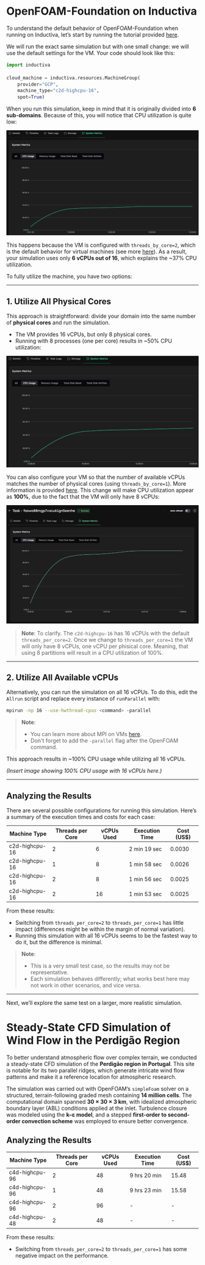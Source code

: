 # OpenFOAM-Foundation on Inductiva

To understand the default behavior of OpenFOAM-Foundation when running on Inductiva, let’s start by running the tutorial provided [here](../quick-start.md).

We will run the exact same simulation but with one small change: we will use the default settings for the VM. Your code should look like this:

```python
import inductiva

cloud_machine = inductiva.resources.MachineGroup(
    provider="GCP",
    machine_type="c2d-highcpu-16",
    spot=True)
```

When you run this simulation, keep in mind that it is originally divided into **6 sub-domains**. Because of this, you will notice that CPU utilization is quite low:

![CPU Usage](../_static/foundation_6_vcpus.png)

This happens because the VM is configured with `threads_by_core=2`, which is the default behavior for virtual machines (see more [here](https://inductiva.ai/guides/how-it-works/machines/hyperthreading)). As a result, your simulation uses only **6 vCPUs out of 16**, which explains the ~37% CPU utilization.

To fully utilize the machine, you have two options:

---

## 1. Utilize All Physical Cores

This approach is straightforward: divide your domain into the same number of **physical cores** and run the simulation.

* The VM provides 16 vCPUs, but only 8 physical cores.
* Running with 8 processes (one per core) results in ~50% CPU utilization:

![CPU Usage](../_static/quick-start/system_metrics_50_2tpc.png)

You can also configure your VM so that the number of available vCPUs matches the number of physical cores (using `threads_by_core=1`). More information is provided [here](https://inductiva.ai/guides/how-it-works/machines/hyperthreading).
This change will make CPU utilization appear as **100%**, due to the fact that the VM will only have 8 vCPUs:

![CPU Usage](../_static/quick-start/system_metrics_100.png)

> **Note**: To clarify. The `c2d-highcpu-16` has 16 vCPUs with the default `threads_per_core=2`. Once we change to `threads_per_core=1` the VM will only have 8 vCPUs, one vCPU per phisical core. Meaning, that using 8 partitions will result in a CPU utilization of 100%.

---

## 2. Utilize All Available vCPUs

Alternatively, you can run the simulation on all 16 vCPUs. To do this, edit the `Allrun` script and replace every instance of `runParallel` with:

```bash
mpirun -np 16 --use-hwthread-cpus <command> -parallel
```

>**Note**:
>
> * You can learn more about MPI on VMs [here](https://inductiva.ai/guides/how-it-works/machines/mpi-on-vms).
> * Don't forget to add the `-parallel` flag after the OpenFOAM command.

This approach results in ~100% CPU usage while utilizing all 16 vCPUs.

*(Insert image showing 100% CPU usage with 16 vCPUs here.)*

---

## Analyzing the Results

There are several possible configurations for running this simulation. Here’s a summary of the execution times and costs for each case:

| Machine Type   | Threads per Core | vCPUs Used | Execution Time | Cost (US$) |
| -------------- | ---------------- | ---------- | -------------- | ---------- |
| c2d-highcpu-16 | 2                | 6          | 2 min 19 sec   | 0.0030     |
| c2d-highcpu-16 | 1                | 8          | 1 min 58 sec   | 0.0026     |
| c2d-highcpu-16 | 2                | 8          | 1 min 56 sec   | 0.0025     |
| c2d-highcpu-16 | 2                | 16         | 1 min 53 sec   | 0.0025     |

From these results:

* Switching from `threads_per_core=2` to `threads_per_core=1` has little impact (differences might be within the margin of normal variation).
* Running this simulation with all 16 vCPUs seems to be the fastest way to do it, but the difference is minimal.

> **Note**:
>
> * This is a very small test case, so the results may not be representative.
> * Each simulation behaves differently; what works best here may not work in other scenarios, and vice versa.

---

Next, we’ll explore the same test on a larger, more realistic simulation.


# Steady-State CFD Simulation of Wind Flow in the Perdigão Region

To better understand atmospheric flow over complex terrain, we conducted a
steady-state CFD simulation of the **Perdigão region in Portugal**. This site
is notable for its two parallel ridges, which generate intricate wind flow
patterns and make it a reference location for atmospheric research.

The simulation was carried out with OpenFOAM’s `simpleFoam` solver on a
structured, terrain-following graded mesh containing **14 million cells**. The
computational domain spanned **30 × 30 × 3 km**, with idealized atmospheric
boundary layer (ABL) conditions applied at the inlet. Turbulence closure was
modeled using the **k–ε model**, and a stepped
**first-order to second-order convection scheme** was employed to ensure better
convergence.

## Analyzing the Results


| Machine Type   | Threads per Core | vCPUs Used | Execution Time | Cost (US$) |
| -------------- | ---------------- | ---------- | -------------- | ---------- |
| c4d-highcpu-96 | 2                | 48          | 9 hrs 20 min  | 15.48     |
| c4d-highcpu-96 | 1                | 48          | 9 hrs 23 min  | 15.58      |
| c4d-highcpu-96 | 2                | 96          | -   | -     |
| c4d-highcpu-48 | 2                | 48         | -   | -     |

From these results:

* Switching from `threads_per_core=2` to `threads_per_core=1` has some negative impact on the performance.

